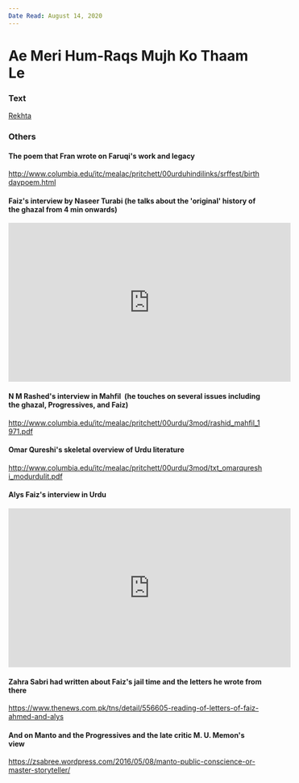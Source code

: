 ```yaml
---
Date Read: August 14, 2020
---
```


# Ae Meri Hum-Raqs Mujh Ko Thaam Le

### Text
[Rekhta](https://www.rekhta.org/nazms/raqs-noon-meem-rashid-nazms?lang=ur)

### Others

#### The poem that Fran wrote on Faruqi's work and legacy

http://www.columbia.edu/itc/mealac/pritchett/00urduhindilinks/srffest/birthdaypoem.html

#### Faiz's interview by Naseer Turabi (he talks about the 'original' history of the ghazal from 4 min onwards)

<iframe width="560" height="315" src="https://www.youtube.com/embed/9LK-zn-2q9k" title="YouTube video player" frameborder="0" allow="accelerometer; autoplay; clipboard-write; encrypted-media; gyroscope; picture-in-picture" allowfullscreen></iframe>

#### N M Rashed's interview in Mahfil  (he touches on several issues including the ghazal, Progressives, and Faiz)

http://www.columbia.edu/itc/mealac/pritchett/00urdu/3mod/rashid_mahfil_1971.pdf

#### Omar Qureshi's skeletal overview of Urdu literature

http://www.columbia.edu/itc/mealac/pritchett/00urdu/3mod/txt_omarqureshi_modurdulit.pdf

#### Alys Faiz's interview in Urdu

<iframe width="560" height="315" src="https://www.youtube.com/embed/K3WhUhquIQs" title="YouTube video player" frameborder="0" allow="accelerometer; autoplay; clipboard-write; encrypted-media; gyroscope; picture-in-picture" allowfullscreen></iframe>

#### Zahra Sabri had written about Faiz's jail time and the letters he wrote from there

https://www.thenews.com.pk/tns/detail/556605-reading-of-letters-of-faiz-ahmed-and-alys

#### And on Manto and the Progressives and the late critic M. U. Memon's view

https://zsabree.wordpress.com/2016/05/08/manto-public-conscience-or-master-storyteller/


